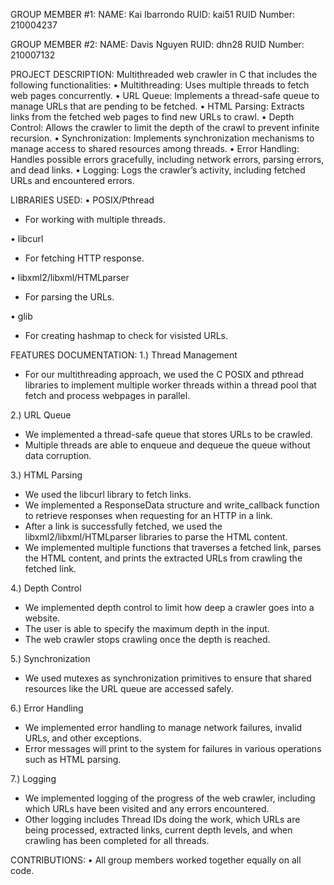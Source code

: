 GROUP MEMBER #1:
   NAME: Kai Ibarrondo
   RUID: kai51
   RUID Number: 210004237

GROUP MEMBER #2:
   NAME: Davis Nguyen
   RUID: dhn28
   RUID Number: 210007132


PROJECT DESCRIPTION:
Multithreaded web crawler in C that includes the following functionalities:
• Multithreading: Uses multiple threads to fetch web pages concurrently.
• URL Queue: Implements a thread-safe queue to manage URLs that are pending to be fetched.
• HTML Parsing: Extracts links from the fetched web pages to find new URLs to crawl.
• Depth Control: Allows the crawler to limit the depth of the crawl to prevent infinite recursion.
• Synchronization: Implements synchronization mechanisms to manage access to shared resources among threads.
• Error Handling: Handles possible errors gracefully, including network errors, parsing errors, and dead links.
• Logging: Logs the crawler’s activity, including fetched URLs and encountered errors.


LIBRARIES USED:
• POSIX/Pthread
 - For working with multiple threads.

• libcurl
 - For fetching HTTP response.

• libxml2/libxml/HTMLparser
 - For parsing the URLs.

• glib
 - For creating hashmap to check for visisted URLs.


FEATURES DOCUMENTATION:
1.) Thread Management
 - For our multithreading approach, we used the C POSIX and pthread libraries to implement multiple worker 
   threads within a thread pool that fetch and process webpages in parallel.

2.) URL Queue
 - We implemented a thread-safe queue that stores URLs to be crawled.
 - Multiple threads are able to enqueue and dequeue the queue without data corruption.

3.) HTML Parsing
 - We used the libcurl library to fetch links. 
 - We implemented a ResponseData structure and write_callback function to retrieve responses when
   requesting for an HTTP in a link.
 - After a link is successfully fetched, we used the libxml2/libxml/HTMLparser libraries to parse
   the HTML content.
 - We implemented multiple functions that traverses a fetched link, parses the HTML content, and
   prints the extracted URLs from crawling the fetched link.

4.) Depth Control
 - We implemented depth control to limit how deep a crawler goes into a website.
 - The user is able to specify the maximum depth in the input.
 - The web crawler stops crawling once the depth is reached.

5.) Synchronization
 - We used mutexes as synchronization primitives to ensure that shared resources like the URL queue are
   accessed safely.

6.) Error Handling
 - We implemented error handling to manage network failures, invalid URLs, and other exceptions.
 - Error messages will print to the system for failures in various operations such as HTML parsing.

7.) Logging
 - We implemented logging of the progress of the web crawler, including which URLs have been visited and
   any errors encountered.
 - Other logging includes Thread IDs doing the work, which URLs are being processed, extracted links, 
   current depth levels, and when crawling has been completed for all threads.


CONTRIBUTIONS:
 • All group members worked together equally on all code.